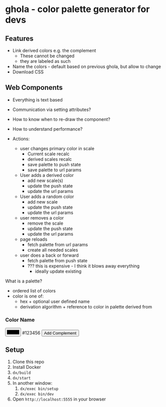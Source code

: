 # ghola - color palette generator for devs

## Features

* Link derived colors e.g. the complement
  - These cannot be changed
  - they are labeled as such
* Name the colors - default based on previous ghola, but allow to change
* Download CSS


## Web Components

* Everything is text based
* Communication via setting attributes?
* How to know when to re-draw the component?
* How to understand performance?


* Actions:
  - user changes primary color in scale
    - Current scale recalc
    - derived scales recalc
    - save palette to push state
    - save palette to url params
  - User adds a derived color
    - add new scale(s)
    - update the push state
    - update the url params
  - User adds a random color
    - add new scale
    - update the push state
    - update the url params
  - user removes a color
    - remove the scale
    - update the push state
    - update the url params
  - page reloads
    - fetch palette from url params
    - create all needed scales
  - user does a back or forward
    - fetch palette from push state
    - ??? this is expensive - I think it blows away everything
      - ideally update existing

What is a palette?
  - ordered list of colors
  - color is one of:
    - hex + optional user defined name
    - derivation algorithm + reference to color in palette derived from

<g-palette>
  <div>
      <g-color type="user" hex="123456" id="123456">
      <!--
      editableSwatch.onColorChanged( (event) => {
              this.fireColorChanged()
              this.swatches.hex = event.detail
      })
      -->
        <h3>Color Name</h3>
        <g-color-swatch hex="123456">
          <input type=color>
          <label>
            #123456
          </label>
        </g-color-swatch>
        <g-color-swatch hex="12345" darken="59%"></g-color-swatch>
        <g-color-swatch editable></g-color-swatch>
        <g-color-swatch></g-color-swatch>
        <g-color-swatch></g-color-swatch>
      </g-color>
      <button>Add Complement</button>
  </div>
  <g-color type="derived" algorithm="split-component-1" derived-from-id="123456">
  <!-- 
    colorElement.onColorChanged( (event) => self.derive(event.detail) )
  -->
    <g-color-swatch></g-color-swatch>
    <g-color-swatch></g-color-swatch>
    <g-color-swatch></g-color-swatch>
    <g-color-swatch></g-color-swatch>
    <g-color-swatch></g-color-swatch>
  </g-color>
</g-palette>




## Setup

1. Clone this repo
2. Install Docker
3. `dx/build`
4. `dx/start`
5. In another window:
   1. `dx/exec bin/setup`
   2. `dx/exec bin/dev`
6. Open `http://localhost:5555` in your browser
